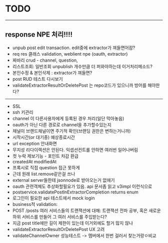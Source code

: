 # TODO

---

## response NPE 처리!!!!

- unpub post edit transaction. edit중에 extractor가 껴들면어캄?
- req res 클래스 validation, weblient npe (oauth, extractor)
- 짜바리 crud - channel, question,
- 리스트조회: 일반조회 unpublish 개수만큼 더 퍼와야하는데 이거처리메소드?
- 본인수정 & 본인삭제 : extractor가 껴들면?
- post RUD 테스트 다시보기
- validateExtractorResultOrDeletePost 는 repo코드가 있으니까 방어를 해야한다?

---

- SSL
- ssh 키관리
- channel 이 다른사용자에게 등록된 경우 처리(일단 막아놓음)
- oauth가 아닌 다른 경로로 channel을 추가할수있는지
- 채널이 브랜드채널이면 주기적 확인(브랜딩 권한은 변하는거니까)
- 시작시간(or 대기중) 예상종료시간
- url exception 안내화면
- 무지성 리다이렉션은 안된다. 익셉션컨트롤 안하면 여러번 일어나버림
- 컷 누락 제보기능 - 포인트 차감 환급
- createdAt modifiedAt
- 프록시로 직접 question 접근 못하게
- 근데 원래 list.remove같은걸 쓰나
- external server들한테 jsonnode로 받아오는거 없애기
- oauth 관련객체도 추상화할필요가 있음. api 문서좀 읽고 v3impl 이런식으로
- postservice.validatePostInExtractorCompletion returns enum
- 로그인이 필요한 api 테스트에서 mock login
- business적 validation:
- POST /posts 여러 서비스들의 트랜잭션에 대해: 트랜잭션 전파 공부, 혹은 새로운 하위 서비스를 만들어 그 여러 서비스를 주입받는다?
- 지금 post title에만 길이 제한이 있는데 이거외에도 할거 많지 않나
- validateExtractorResultOrDeletePost UX 고려
- validateChannelOwner 성능테스트 -> 멤버에서 한번 걸러서 찾는거랑ㅇ비교
